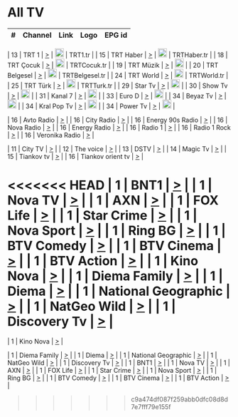 <h1>All TV</h1>

| #   | Channel        | Link  | Logo | EPG id |
|:---:|:--------------:|:-----:|:----:|:------:|

| 13  | TRT 1            | [>](https://tv-trt1.medya.trt.com.tr/master.m3u8) | <img height="20" src="https://i.imgur.com/j786OLG.png"/> | TRT1.tr |
| 15  | TRT Haber        | [>](https://tv-trthaber.medya.trt.com.tr/master.m3u8) | <img height="20" src="https://i.imgur.com/OVfo8Ab.png"/> | TRTHaber.tr |
| 18  | TRT Çocuk        | [>](https://tv-trtcocuk.medya.trt.com.tr/master.m3u8) | <img height="20" src="https://i.imgur.com/QLFmD6d.png"/> | TRTCocuk.tr |
| 19  | TRT Müzik        | [>](https://tv-trtmuzik.medya.trt.com.tr/master.m3u8) | <img height="20" src="https://i.imgur.com/fIVFCEd.png"/> |
| 20  | TRT Belgesel     | [>](https://tv-trtbelgesel.medya.trt.com.tr/master.m3u8) | <img height="20" src="https://i.imgur.com/MGO87pe.png"/> | TRTBelgesel.tr |
| 24  | TRT World        | [>](https://tv-trtworld.medya.trt.com.tr/master.m3u8) | <img height="20" src="https://i.imgur.com/JEA2xpv.png"/> | TRTWorld.tr |
| 25  | TRT Türk         | [>](https://tv-trtturk.medya.trt.com.tr/master.m3u8) | <img height="20" src="https://i.imgur.com/OSTOQNw.png"/> | TRTTurk.tr |
| 29  | Star Tv   | [>](https://dogus-live.daioncdn.net/startv/startv_360p.m3u8) | <img height="20" src="https://i.imgur.com/IebUZx1.png"/> |
| 30  | Show Tv     | [>](https://ciner-live.daioncdn.net/showtv/showtv.m3u8) | <img height="20" src="https://i.imgur.com/IebUZx1.png"/> |
| 31  | Kanal 7     | [>](https://kanal7-live.daioncdn.net/kanal7/kanal7.m3u8) | <img height="20" src="https://i.imgur.com/IebUZx1.png"/> |
| 33  | Euro D    | [>](https://www.youtube.com/user/KanalD/live) | <img height="20" src="https://i.imgur.com/IebUZx1.png"/> |
| 34  | Beyaz Tv     | [>](https://beyaztv-live.daioncdn.net/beyaztv/beyaztv.m3u8) | <img height="20" src="https://i.imgur.com/IebUZx1.png"/> |
| 34  | Kral Pop Tv     | [>](https://www.youtube.com/watch?v=GuFTuKoXepw) | <img height="20" src="https://i.imgur.com/IebUZx1.png"/> |
| 34  | Power Tv     | [>](https://livetv.powerapp.com.tr/powerTV/powerhd.smil/chunklist.m3u8) | <img height="20" src="https://i.imgur.com/IebUZx1.png"/> |

| 16  | Avto Radio | [>](http://stream.metacast.eu/avtoradio.mp3.m3u) |
| 16  | City Radio | [>](http://stream.metacast.eu/city.aac.m3u) |
| 16  | Energy 90s Radio | [>](http://stream.metacast.eu/energy-90s.m3u) |
| 16  | Nova Radio | [>](http://stream.metacast.eu/nova.aac.m3u) |
| 16  | Energy Radio | [>](http://stream.metacast.eu/nrj.aac.m3u) |
| 16  | Radio 1 | [>](http://stream.metacast.eu/radio1.aac.m3u) |
| 16  | Radio 1 Rock | [>](http://stream.metacast.eu/radio1rock.aac.m3u) |
| 16  | Veronika Radio | [>](http://stream.metacast.eu/veronika.aac.m3u) |

| 11  | City TV | [>](https://tv.city.bg/play/tshls/citytv/index.m3u8) |
| 12  | The voice | [>](https://bss1.neterra.tv/thevoice/thevoice.m3u8) |
| 13  | DSTV | [>](http://46.249.95.140:8081/hls/data.m3u8) |
| 14  | Magic Tv | [>](https://bss1.neterra.tv/magictv/magictv.m3u8) |
| 15  | Tiankov tv | [>](https://streamer103.neterra.tv/tiankov-folk/live.m3u8) |
| 16  | Tiankov orient tv | [>](https://streamer103.neterra.tv/tiankov-orient/live.m3u8) |

<<<<<<< HEAD
| 1 | BNT1 | [>](https://ymkaya.xyz:48496/tv/bnt1/playlist.m3u8?wmsAuthSign=c2VydmVyX3RpbWU9Ni8zLzIwMjUgNjo0OTo1MyBQTSZoYXNoX3ZhbHVlPWdFdWlUb2V1Sm1uVnNJdDRRMlhyN2c9PSZ2YWxpZG1pbnV0ZXM9NjA=) |
| 1 | Nova TV | [>](https://ymkaya.xyz:48496/tv/novatv/playlist.m3u8?wmsAuthSign=c2VydmVyX3RpbWU9Ni8zLzIwMjUgNjo1MDowNCBQTSZoYXNoX3ZhbHVlPTdRdnpnN0VjZHZxQ1ZLdWRIaC9NUEE9PSZ2YWxpZG1pbnV0ZXM9NjA=) |
| 1 | AXN | [>](https://ymkaya.xyz:48496/tv/axn/playlist.m3u8?wmsAuthSign=c2VydmVyX3RpbWU9Ni8zLzIwMjUgNjo1MDoxMyBQTSZoYXNoX3ZhbHVlPXdyNlN0ei9xL0M3U0JkSVkxekoyeXc9PSZ2YWxpZG1pbnV0ZXM9NjA=) |
| 1 | FOX Life | [>](https://ymkaya.xyz:48496/tv/foxlife/playlist.m3u8?wmsAuthSign=c2VydmVyX3RpbWU9Ni8zLzIwMjUgNjo1MDoyMyBQTSZoYXNoX3ZhbHVlPTh6RnR0c25hbGtybVYwUThtaDNaRFE9PSZ2YWxpZG1pbnV0ZXM9NjA=) |
| 1 | Star Crime | [>](https://ymkaya.xyz:48496/tv/foxcrime/playlist.m3u8?wmsAuthSign=c2VydmVyX3RpbWU9Ni8zLzIwMjUgNjo1MDozMyBQTSZoYXNoX3ZhbHVlPWFWTXVnZFNQc1N4aHBoUXUveHNyeHc9PSZ2YWxpZG1pbnV0ZXM9NjA=) |
| 1 | Nova Sport | [>](https://ymkaya.xyz:48496/tv/novasport/playlist.m3u8?wmsAuthSign=c2VydmVyX3RpbWU9Ni8zLzIwMjUgNjo1MDo0NCBQTSZoYXNoX3ZhbHVlPUZoN240WU0rN25DT0dxU2VWTW9SZXc9PSZ2YWxpZG1pbnV0ZXM9NjA=) |
| 1 | Ring BG | [>](https://ymkaya.xyz:48496/tv/ringbg/playlist.m3u8?wmsAuthSign=c2VydmVyX3RpbWU9Ni8zLzIwMjUgNjo1MDo1NCBQTSZoYXNoX3ZhbHVlPXhTeEVleUJEVkxMd3Z0TURvOXBmOWc9PSZ2YWxpZG1pbnV0ZXM9NjA=) |
| 1 | BTV Comedy | [>](https://ymkaya.xyz:48496/tv/btvcomedy/playlist.m3u8?wmsAuthSign=c2VydmVyX3RpbWU9Ni8zLzIwMjUgNjo1MTowMyBQTSZoYXNoX3ZhbHVlPTQzTVo0NHdJNWxpSzVFUlM4Sld6bFE9PSZ2YWxpZG1pbnV0ZXM9NjA=) |
| 1 | BTV Cinema | [>](https://ymkaya.xyz:48496/tv/btvcinema/playlist.m3u8?wmsAuthSign=c2VydmVyX3RpbWU9Ni8zLzIwMjUgNjo1MToxMyBQTSZoYXNoX3ZhbHVlPUZXb2IxSXVNK2J0N1RValRMdlhmdFE9PSZ2YWxpZG1pbnV0ZXM9NjA=) |
| 1 | BTV Action | [>](https://ymkaya.xyz:48496/tv/btvaction/playlist.m3u8?wmsAuthSign=c2VydmVyX3RpbWU9Ni8zLzIwMjUgNjo1MToyMyBQTSZoYXNoX3ZhbHVlPVcycTJxendYbWNjTlBoOUZsL1R3Umc9PSZ2YWxpZG1pbnV0ZXM9NjA=) |
| 1 | Kino Nova | [>](https://ymkaya.xyz:48496/tv/kinonova/playlist.m3u8?wmsAuthSign=c2VydmVyX3RpbWU9Ni8zLzIwMjUgNjo1MTozMyBQTSZoYXNoX3ZhbHVlPVUzUWRBM05Qc1U1RWMwRE1ZSGhNbVE9PSZ2YWxpZG1pbnV0ZXM9NjA=) |
| 1 | Diema Family | [>](https://ymkaya.xyz:48496/tv/diemafamily/playlist.m3u8?wmsAuthSign=c2VydmVyX3RpbWU9Ni8zLzIwMjUgNjo1MTo0MiBQTSZoYXNoX3ZhbHVlPWtDNnc4SHRWQWtQdk5tQS9TUm9LbFE9PSZ2YWxpZG1pbnV0ZXM9NjA=) |
| 1 | Diema | [>](https://ymkaya.xyz:48496/tv/diema/playlist.m3u8?wmsAuthSign=c2VydmVyX3RpbWU9Ni8zLzIwMjUgNjo1MTo1MiBQTSZoYXNoX3ZhbHVlPWpIK3FFNUhPUEtiQ0k3dnJvRzlrOUE9PSZ2YWxpZG1pbnV0ZXM9NjA=) |
| 1 | National Geographic | [>](https://ymkaya.xyz:48496/tv/natgeo/playlist.m3u8?wmsAuthSign=c2VydmVyX3RpbWU9Ni8zLzIwMjUgNjo1MjowMiBQTSZoYXNoX3ZhbHVlPTRyblE3bjVzTEwrQ1R6aHgzTDZPa0E9PSZ2YWxpZG1pbnV0ZXM9NjA=) |
| 1 | NatGeo Wild | [>](https://ymkaya.xyz:48496/tv/natgeowild/playlist.m3u8?wmsAuthSign=c2VydmVyX3RpbWU9Ni8zLzIwMjUgNjo1MjoxMiBQTSZoYXNoX3ZhbHVlPXo4bnkwWnAzWjNBL1BoZEhLaVdyb1E9PSZ2YWxpZG1pbnV0ZXM9NjA=) |
| 1 | Discovery Tv | [>](https://ymkaya.xyz:48496/tv/discovery/playlist.m3u8?wmsAuthSign=c2VydmVyX3RpbWU9Ni8zLzIwMjUgNjo1MjoyMSBQTSZoYXNoX3ZhbHVlPU1xUnhHbXA0TjkxZ2pUUXBPQ2tzN2c9PSZ2YWxpZG1pbnV0ZXM9NjA=) |
=======


| 1 | Kino Nova | [>](https://ymkaya.xyz:11336/tv/kinonova/playlist.m3u8?wmsAuthSign=c2VydmVyX3RpbWU9MS8yLzIwMjUgNDo0MDoyMCBBTSZoYXNoX3ZhbHVlPWlFS1FrWEtMMVRFM3l5YklUWUJQUHc9PSZ2YWxpZG1pbnV0ZXM9NjA=) |

| 1 | Diema Family | [>](https://ymkaya.xyz:11336/tv/diemafamily/playlist.m3u8?wmsAuthSign=c2VydmVyX3RpbWU9MS8yLzIwMjUgNDo0MDozMCBBTSZoYXNoX3ZhbHVlPUVUaTVKTldvZTF5WVVCM0YwL21kaXc9PSZ2YWxpZG1pbnV0ZXM9NjA=) |
| 1 | Diema | [>](https://ymkaya.xyz:11336/tv/diema/playlist.m3u8?wmsAuthSign=c2VydmVyX3RpbWU9MS8yLzIwMjUgNDo0MDo0MCBBTSZoYXNoX3ZhbHVlPVlYMWVJT2NuUjNpUTBsaytEUFFOS2c9PSZ2YWxpZG1pbnV0ZXM9NjA=) |
| 1 | National Geographic | [>](https://ymkaya.xyz:11336/tv/natgeo/playlist.m3u8?wmsAuthSign=c2VydmVyX3RpbWU9MS8yLzIwMjUgNDo0MTo0MSBBTSZoYXNoX3ZhbHVlPTJQTlVmcG5nYWx0M013eUhGRGxnd0E9PSZ2YWxpZG1pbnV0ZXM9NjA=) |
| 1 | NatGeo Wild | [>](https://ymkaya.xyz:11336/tv/natgeowild/playlist.m3u8?wmsAuthSign=c2VydmVyX3RpbWU9MS8yLzIwMjUgNDo0MTo1MSBBTSZoYXNoX3ZhbHVlPVl1OXZaTTliN0hGWEN3eDBYd1duNkE9PSZ2YWxpZG1pbnV0ZXM9NjA=) |
| 1 | Discovery Tv | [>](https://ymkaya.xyz:11336/tv/discovery/playlist.m3u8?wmsAuthSign=c2VydmVyX3RpbWU9MS8yLzIwMjUgNDo0MjowMSBBTSZoYXNoX3ZhbHVlPWtBQmdLNlY2RmQwWElzMVYzSDJyVkE9PSZ2YWxpZG1pbnV0ZXM9NjA=) |
| 1 | BNT1 | [>](https://ymkaya.xyz:11336/tv/bnt1/playlist.m3u8?wmsAuthSign=c2VydmVyX3RpbWU9MS8yLzIwMjUgNDozODozOCBBTSZoYXNoX3ZhbHVlPVVrMVlRQXpJWlhYeUh6ZFVpSC9NMUE9PSZ2YWxpZG1pbnV0ZXM9NjA=) |
| 1 | Nova TV | [>](https://ymkaya.xyz:11336/tv/novatv/playlist.m3u8?wmsAuthSign=c2VydmVyX3RpbWU9MS8yLzIwMjUgNDozODo0OCBBTSZoYXNoX3ZhbHVlPUVxQjh1a0ZzYkVGZU8zZDFGTzdreVE9PSZ2YWxpZG1pbnV0ZXM9NjA=) |
| 1 | AXN | [>](https://ymkaya.xyz:11336/tv/axn/playlist.m3u8?wmsAuthSign=c2VydmVyX3RpbWU9MS8yLzIwMjUgNDozODo1OCBBTSZoYXNoX3ZhbHVlPUpkWStGY1hkNXhaOVpPZ0thQ0FZL3c9PSZ2YWxpZG1pbnV0ZXM9NjA=) |
| 1 | FOX Life | [>](https://ymkaya.xyz:11336/tv/foxlife/playlist.m3u8?wmsAuthSign=c2VydmVyX3RpbWU9MS8yLzIwMjUgNDozOToxMCBBTSZoYXNoX3ZhbHVlPWt1ZDc1T3AzYlZDTjJnSy9TU0xJZlE9PSZ2YWxpZG1pbnV0ZXM9NjA=) |
| 1 | Star Crime | [>](https://ymkaya.xyz:11336/tv/foxcrime/playlist.m3u8?wmsAuthSign=c2VydmVyX3RpbWU9MS8yLzIwMjUgNDozOToyMCBBTSZoYXNoX3ZhbHVlPXIwVU45Nm9FR1l2enNkTG9TanBxbmc9PSZ2YWxpZG1pbnV0ZXM9NjA=) |
| 1 | Nova Sport | [>](https://ymkaya.xyz:11336/tv/novasport/playlist.m3u8?wmsAuthSign=c2VydmVyX3RpbWU9MS8yLzIwMjUgNDozOTozMCBBTSZoYXNoX3ZhbHVlPXlSZ0UxazVaM0xhSmc0NmR4T0c1T2c9PSZ2YWxpZG1pbnV0ZXM9NjA=) |
| 1 | Ring BG | [>](https://ymkaya.xyz:11336/tv/ringbg/playlist.m3u8?wmsAuthSign=c2VydmVyX3RpbWU9MS8yLzIwMjUgNDozOTo0MCBBTSZoYXNoX3ZhbHVlPTR4aUlFNHVUYWN4enY1WkVuOFZma2c9PSZ2YWxpZG1pbnV0ZXM9NjA=) |
| 1 | BTV Comedy | [>](https://ymkaya.xyz:11336/tv/btvcomedy/playlist.m3u8?wmsAuthSign=c2VydmVyX3RpbWU9MS8yLzIwMjUgNDozOTo1MCBBTSZoYXNoX3ZhbHVlPUtrMTJ2RHNTTUU1RFp1ZkVOdXFSK3c9PSZ2YWxpZG1pbnV0ZXM9NjA=) |
| 1 | BTV Cinema | [>](https://ymkaya.xyz:11336/tv/btvcinema/playlist.m3u8?wmsAuthSign=c2VydmVyX3RpbWU9MS8yLzIwMjUgNDozOTo1OSBBTSZoYXNoX3ZhbHVlPTZWcU9FZW56cG1NM1lrYy8xNE5NeHc9PSZ2YWxpZG1pbnV0ZXM9NjA=) |
| 1 | BTV Action | [>](https://ymkaya.xyz:11336/tv/btvaction/playlist.m3u8?wmsAuthSign=c2VydmVyX3RpbWU9MS8yLzIwMjUgNDo0MDoxMCBBTSZoYXNoX3ZhbHVlPUlDd0ErRkZVWThyMVZwR3c2REdGZ3c9PSZ2YWxpZG1pbnV0ZXM9NjA=) |
>>>>>>> c9a474df087f259abb0dfc08d8d7e7fff79e155f
